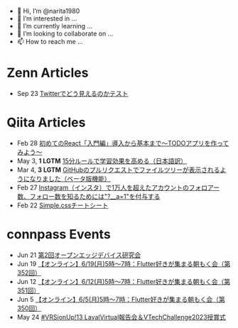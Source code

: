 - 👋 Hi, I’m @narita1980
- 👀 I’m interested in ...
- 🌱 I’m currently learning ...
- 💞️ I’m looking to collaborate on ...
- 📫 How to reach me ...

# Zenn Articles

<!-- profile updater begin: zenn -->
- Sep 23 [Twitterでどう見えるのかテスト](https://zenn.dev/narita1980/articles/cbb21f8d7f785752d6ac)
<!-- profile updater end: zenn -->

# Qiita Articles

<!-- profile updater begin: qiita -->
- Feb 28 [初めてのReact「入門編」導入から基本まで〜TODOアプリを作ってみよう〜](https://qiita.com/narita1980/items/49df43425ba2400bd0c2)
- May 3, **1 LGTM** [15分ルールで学習効果を高める（日本語訳）](https://qiita.com/narita1980/items/d0ad5246344fc6e4380f)
- Mar 4, **3 LGTM** [GitHubのプルリクエストでファイルツリーが表示されるようになりました（ベータ版機能）](https://qiita.com/narita1980/items/bee2c5232342a51e0415)
- Feb 27 [Instagram（インスタ）で1万人を超えたアカウントのフォロアー数、フォロー数を知るためには"?__a=1"を付与する](https://qiita.com/narita1980/items/630b7014fa893461b991)
- Feb 22 [Simple.cssチートシート](https://qiita.com/narita1980/items/fd2ccf0e91944aab9fd5)
<!-- profile updater end: qiita -->

# connpass Events

<!-- profile updater begin: connpass -->
- Jun 21 [第2回オープンエッジデバイス研究会](https://openedgedevice.connpass.com/event/284622/)
- Jun 19 [【オンライン】6/19(月)5時〜7時：Flutter好きが集まる朝もく会（第352回）](https://flutter-asamoku.connpass.com/event/280705/)
- Jun 12 [【オンライン】6/12(月)5時〜7時：Flutter好きが集まる朝もく会（第351回）](https://flutter-asamoku.connpass.com/event/280704/)
- Jun 5 [【オンライン】6/5(月)5時〜7時：Flutter好きが集まる朝もく会（第350回）](https://flutter-asamoku.connpass.com/event/280702/)
- May 24 [#VRSionUp!13 LavalVirtual報告会＆VTechChallenge2023授賞式](https://vrstudio.connpass.com/event/282145/)
<!-- profile updater end: connpass -->

<!---
narita1980/narita1980 is a ✨ special ✨ repository because its `README.md` (this file) appears on your GitHub profile.
You can click the Preview link to take a look at your changes.
--->
